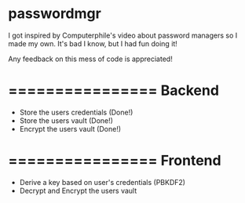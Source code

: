 # passwordmgr

I got inspired by Computerphile's video about password managers so I made my own.
It's bad I know, but I had fun doing it!

Any feedback on this mess of code is appreciated!

================
Backend
================
- Store the users credentials (Done!)
- Store the users vault (Done!)
- Encrypt the users vault (Done!)

================
Frontend
================
- Derive a key based on user's credentials (PBKDF2)
- Decrypt and Encrypt the users vault
